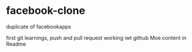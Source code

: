 # facebook-clone
duplicate of facebookapps

first git learnings, push and pull request
working iwt github
Moe content in Readme
